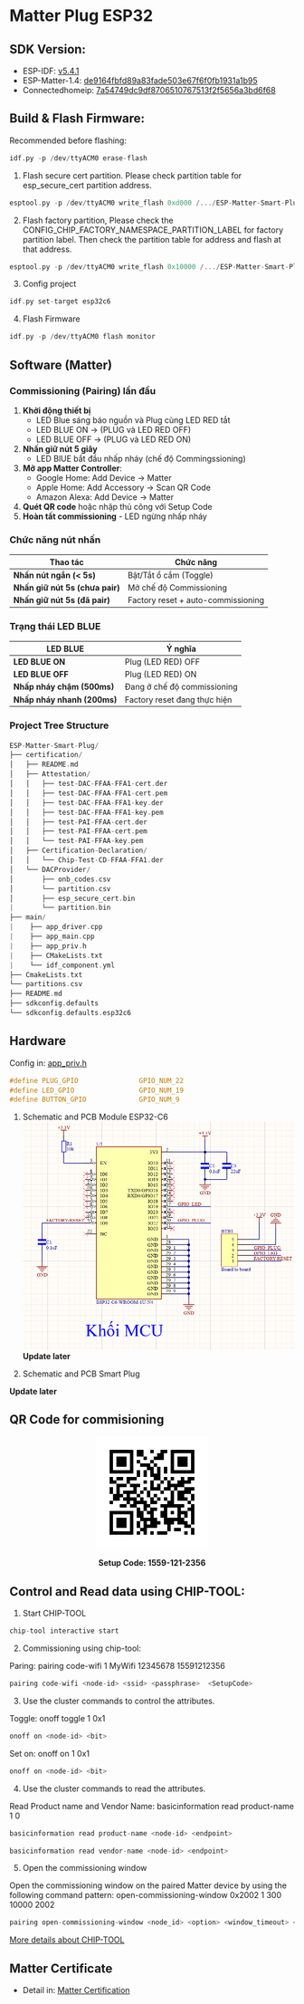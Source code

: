 # Matter Plug ESP32
## SDK Version:
- ESP-IDF: [v5.4.1](https://github.com/espressif/esp-idf/tree/v5.4.1)<br>
- ESP-Matter-1.4: [de9164fbfd89a83fade503e67f6f0fb1931a1b95](https://github.com/espressif/esp-matter/tree/de9164fbfd89a83fade503e67f6f0fb1931a1b95)<br>
- Connectedhomeip: [7a54749dc9df8706510767513f2f5656a3bd6f68](https://github.com/project-chip/connectedhomeip/tree/7a54749dc9df8706510767513f2f5656a3bd6f68)<br>

## Build & Flash Firmware:
Recommended before flashing:
```c
idf.py -p /dev/ttyACM0 erase-flash
```

1. Flash secure cert partition. Please check partition table for esp_secure_cert partition address.

```c
esptool.py -p /dev/ttyACM0 write_flash 0xd000 /.../ESP-Matter-Smart-Plug/certification/DACProvider/esp_secure_cert.bin
```
2. Flash factory partition, Please check the CONFIG_CHIP_FACTORY_NAMESPACE_PARTITION_LABEL for factory partition label. Then check the partition table for address and flash at that address.

```c
esptool.py -p /dev/ttyACM0 write_flash 0x10000 /.../ESP-Matter-Smart-Plug/certification/DACProvider/partition.bin
```
3. Config project
```c
idf.py set-target esp32c6
```

4. Flash Firmware

```c
idf.py -p /dev/ttyACM0 flash monitor
```

## Software (Matter)

### Commissioning (Pairing) lần đầu

1. **Khởi động thiết bị** 
   - LED Blue sáng báo nguồn và Plug cùng LED RED tắt
   - LED BLUE ON -> (PLUG và LED RED OFF)
   - LED BLUE OFF -> (PLUG và LED RED ON)
2. **Nhấn giữ nút 5 giây** 
   - LED BlUE bắt đầu nhấp nháy (chế độ Commingssioning)
3. **Mở app Matter Controller**:
   - Google Home: Add Device → Matter
   - Apple Home: Add Accessory → Scan QR Code
   - Amazon Alexa: Add Device → Matter
4. **Quét QR code** hoặc nhập thủ công với Setup Code
5. **Hoàn tất commissioning** - LED ngừng nhấp nháy 

### Chức năng nút nhấn

| Thao tác | Chức năng |
|----------|-----------|
| **Nhấn nút ngắn (< 5s)** | Bật/Tắt ổ cắm (Toggle) |
| **Nhấn giữ nút 5s (chưa pair)** | Mở chế độ Commissioning |
| **Nhấn giữ nút 5s (đã pair)** | Factory reset + auto-commissioning |

### Trạng thái LED BLUE

| LED BLUE | Ý nghĩa |
|-----|---------|
| **LED BLUE ON** | Plug (LED RED) OFF|
| **LED BLUE OFF**| Plug (LED RED) ON |
| **Nhấp nháy chậm (500ms)** | Đang ở chế độ commissioning |
| **Nhấp nháy nhanh (200ms)** | Factory reset đang thực hiện |

### Project Tree Structure
```c
ESP-Matter-Smart-Plug/
├── certification/
│   ├── README.md
│   ├── Attestation/
│   │   ├── test-DAC-FFAA-FFA1-cert.der
│   │   ├── test-DAC-FFAA-FFA1-cert.pem
│   │   ├── test-DAC-FFAA-FFA1-key.der
│   │   ├── test-DAC-FFAA-FFA1-key.pem
│   │   ├── test-PAI-FFAA-cert.der
│   │   ├── test-PAI-FFAA-cert.pem
│   │   └── test-PAI-FFAA-key.pem
│   ├── Certification-Declaration/
│   │   └── Chip-Test-CD-FFAA-FFA1.der
│   └── DACProvider/
│       ├── onb_codes.csv
│       └── partition.csv
│       ├── esp_secure_cert.bin
|       └── partition.bin
├── main/
|    ├── app_driver.cpp
|    ├── app_main.cpp
|    ├── app_priv.h
|    ├── CMakeLists.txt
|    └── idf_component.yml
├── CmakeLists.txt
└── partitions.csv
├── README.md
├── sdkconfig.defaults
└── sdkconfig.defaults.esp32c6
```



## Hardware
Config in: [app_priv.h](https://github.com/NgTSon/ESP-Matter-Smart-Plug/blob/main/main/app_priv.h)<br>
```c
#define PLUG_GPIO               GPIO_NUM_22
#define LED_GPIO                GPIO_NUM_19
#define BUTTON_GPIO             GPIO_NUM_9
```
1. Schematic and PCB Module ESP32-C6
![alt text](Sch_MCU.png)
**Update later**

2. Schematic and PCB Smart Plug

**Update later**

## QR Code for commisioning
<p align="center">
  <img src="./certification/DACProvider/qrcode.png" alt="qrcode" />
</p>

<p align="center"><strong>Setup Code: 1559-121-2356</strong></p>

## Control and Read data using CHIP-TOOL:
1. Start CHIP-TOOL
```c
chip-tool interactive start
```
2. Commissioning using chip-tool: 

Paring: pairing code-wifi 1 MyWifi 12345678  15591212356
```c
pairing code-wifi <node-id> <ssid> <passphrase>  <SetupCode>
```
3. Use the cluster commands to control the attributes.

Toggle: onoff toggle 1 0x1
```c
onoff on <node-id> <bit>
```
Set on: onoff on 1 0x1
```c
onoff on <node-id> <bit>
```
4. Use the cluster commands to read the attributes.

Read Product name and Vendor Name: basicinformation read product-name 1 0
```c
basicinformation read product-name <node-id> <endpoint>
```
```c
basicinformation read vendor-name <node-id> <endpoint>
```

5. Open the commissioning window

Open the commissioning window on the paired Matter device by using the following command pattern: open-commissioning-window 0x2002 1 300 10000 2002
```c
pairing open-commissioning-window <node_id> <option> <window_timeout> <iteration> <discriminator>
```
[More details about CHIP-TOOL](https://project-chip.github.io/connectedhomeip-doc/development_controllers/chip-tool/chip_tool_guide.html)<br>

## Matter Certificate
- Detail in: [Matter Certification](https://github.com/NgTSon/ESP-Matter-Smart-Plug/tree/main/certification)<br>
